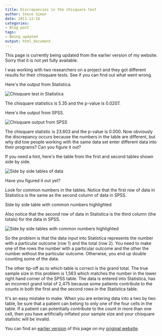 ```yaml
---
title: Discrepancies in the chisquare test
author: Steve Simon
date: 2011-12-16
categories:
- Blog post
tags:
- Being updated
output: html_document
---
```


This page is currently being updated from the earlier version of my website. Sorry that it is not yet fully available.

<!---More--->

I was working with two researchers on a project and they got different results for their chisquare tests. See if you can find out what went wrong.

Here's the output from Statistica.

![Chisquare test in Statistica](http://www.pmean.com/new-images/11/discrepancy01.png)

The chisquare statistics is 5.35 and the p-value is 0.0207.

Here's the output from SPSS.

![Chisquare output from SPSS](http://www.pmean.com/new-images/11/discrepancy02.png)

The chisquare statistic is 23.603 and the p-value is 0.000. Now obviously the discrepancy occurs because the numbers in the table are different, but why did tow people working with the same data set enter different data into their programs? Can you figure it out?

If you need a hint, here's the table from the first and second tables shown side by side.

![Side by side tables of data](http://www.pmean.com/new-images/11/discrepancy03.png)

Have you figured it out yet?

Look for common numbers in the tables. Notice that the first row of data in Statistica is the same as the second column of data in SPSS.

Side by side table with common numbers highlighted

Also notice that the second row of data in Statistica is the third column (the totals) for the data in SPSS.

![Side by side tables with common numbers highlighted](http://www.pmean.com/new-images/11/discrepancy04.png)

So the problem is that the data input into Statistica represents the number with a particular outcome (row 1) and the total (row 2). You need to make one of the rows the number with a particular outcome and the other the number without the particular outcome. Otherwise, you end up double counting some of the data.

The other tip-off as to which table is correct is the grand total. The true sample size in this problem is 1,563 which matches the number in the lower right hand corner of the SPSS table. The data is entered into Statistica, has an incorrect grand total of 2,475 because some patients contribute to the counts in both the first and the second rows in the Statistica table.

It's an easy mistake to make. When you are entering data into a two by two table, be sure that a patient can belong to only one of the four cells in the table. If a patient can potentially contribute to the count in more than one cell, then you have artificially inflated your sample size and your chisquare statistic will be invalid.

You can find an [earlier version][sim1] of this page on my [original website][sim2].

[sim1]: http://www.pmean.com/11/discrepancy.html
[sim2]: http://www.pmean.com/original_site.html 
